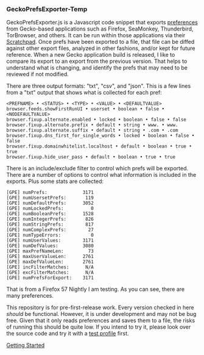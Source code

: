 ### GeckoPrefsExporter-Temp

GeckoPrefsExporter.js is a Javascript code snippet that exports [preferences](https://developer.mozilla.org/en-US/docs/Mozilla/Preferences) from Gecko-based applications such as Firefox, SeaMonkey, Thunderbird, TorBrowser, and others.  It can be run within those applications via their [Scratchpad](https://developer.mozilla.org/en-US/docs/Tools/Scratchpad).  Once prefs have been exported to a file, that file can be diffed against other export files, analyzed in other fashions, and/or kept for future reference.  When a new Gecko application build is released, I like to compare its export to an export from the previous version.  That helps to understand what is changing, and identify the prefs that may need to be reviewed if not modified.

There are three output formats: "txt", "csv", and "json".  This is a few lines from a "txt" output that shows what is collected for each pref:

```
<PREFNAME> • <STATUS> • <TYPE> • <VALUE> • <DEFAULTVALUE>
browser.feeds.showFirstRunUI • userset • boolean • false • <NODEFAULTVALUE>
browser.fixup.alternate.enabled • locked • boolean • false • false
browser.fixup.alternate.prefix • default • string • www. • www.
browser.fixup.alternate.suffix • default • string • .com • .com
browser.fixup.dns_first_for_single_words • locked • boolean • false • false
browser.fixup.domainwhitelist.localhost • default • boolean • true • true
browser.fixup.hide_user_pass • default • boolean • true • true
```

There is an include/exclude filter to control which prefs will be exported.  There are a number of options to control what information is included in the exports.  Plus some stats are collected:

```
[GPE] numPrefs:             3171
[GPE] numUsersetPrefs:       119
[GPE] numDefaultPrefs:      3052
[GPE] numLockedPrefs:          0
[GPE] numBooleanPrefs:      1528
[GPE] numIntegerPrefs:       826
[GPE] numStringPrefs:        817
[GPE] numComplexPrefs:        27
[GPE] numTypeErrors:           0
[GPE] numUserValues:        3171
[GPE] numDefValues:         3080
[GPE] maxPrefNameLen:         73
[GPE] maxUserValueLen:      2761
[GPE] maxDefValueLen:       2761
[GPE] incFilterMatches:      N/A
[GPE] excFilterMatches:      N/A
[GPE] numPrefsForExport:    3171
```
That is from a Firefox 57 Nightly I am testing.  As you can see, there are many preferences.

This repository is for pre-first-release work.  Every version checked in here *should* be functional.  However, it is under development and may not be bug free.  Given that it only reads preferences and saves them to a file, the risks of running this should be quite low.  If you intend to try it, please look over the source code and try it with a [test profile](https://developer.mozilla.org/en-US/Firefox/Multiple_profiles) first.

[Getting Started](https://github.com/Theemim/GeckoPrefsExporter-Temp/wiki)

